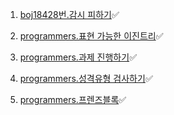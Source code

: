 1. [boj18428번.감시 피하기](https://www.acmicpc.net/problem/18428)✅

2. [programmers.표현 가능한 이진트리](https://school.programmers.co.kr/learn/courses/30/lessons/150367)✅

3. [programmers.과제 진행하기](https://school.programmers.co.kr/learn/courses/30/lessons/176962)✅

4. [programmers.성격유형 검사하기](https://school.programmers.co.kr/learn/courses/30/lessons/118666)✅

5. [programmers.프렌즈블록](https://school.programmers.co.kr/learn/courses/30/lessons/17679)✅